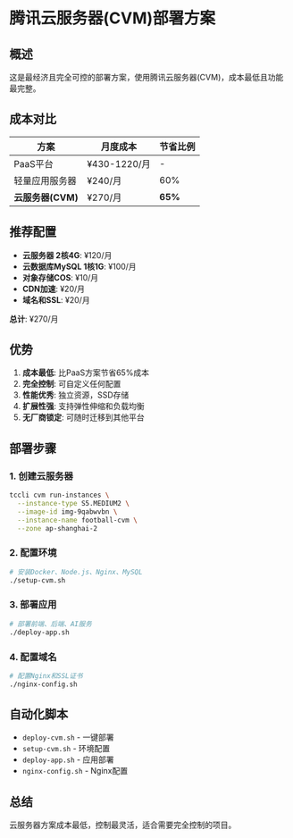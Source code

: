 # 腾讯云服务器(CVM)部署方案

## 概述

这是最经济且完全可控的部署方案，使用腾讯云服务器(CVM)，成本最低且功能最完整。

## 成本对比

| 方案 | 月度成本 | 节省比例 |
|------|---------|----------|
| PaaS平台 | ¥430-1220/月 | - |
| 轻量应用服务器 | ¥240/月 | 60% |
| **云服务器(CVM)** | ¥270/月 | **65%** |

## 推荐配置

- **云服务器 2核4G**: ¥120/月
- **云数据库MySQL 1核1G**: ¥100/月
- **对象存储COS**: ¥10/月
- **CDN加速**: ¥20/月
- **域名和SSL**: ¥20/月

**总计**: ¥270/月

## 优势

1. **成本最低**: 比PaaS方案节省65%成本
2. **完全控制**: 可自定义任何配置
3. **性能优秀**: 独立资源，SSD存储
4. **扩展性强**: 支持弹性伸缩和负载均衡
5. **无厂商锁定**: 可随时迁移到其他平台

## 部署步骤

### 1. 创建云服务器
```bash
tccli cvm run-instances \
  --instance-type S5.MEDIUM2 \
  --image-id img-9qabwvbn \
  --instance-name football-cvm \
  --zone ap-shanghai-2
```

### 2. 配置环境
```bash
# 安装Docker、Node.js、Nginx、MySQL
./setup-cvm.sh
```

### 3. 部署应用
```bash
# 部署前端、后端、AI服务
./deploy-app.sh
```

### 4. 配置域名
```bash
# 配置Nginx和SSL证书
./nginx-config.sh
```

## 自动化脚本

- `deploy-cvm.sh` - 一键部署
- `setup-cvm.sh` - 环境配置
- `deploy-app.sh` - 应用部署
- `nginx-config.sh` - Nginx配置

## 总结

云服务器方案成本最低，控制最灵活，适合需要完全控制的项目。 